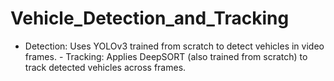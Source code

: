 # Vehicle_Detection_and_Tracking
- Detection: Uses YOLOv3 trained from scratch to detect vehicles in video frames. - Tracking: Applies DeepSORT (also trained from scratch) to track detected vehicles across frames.
